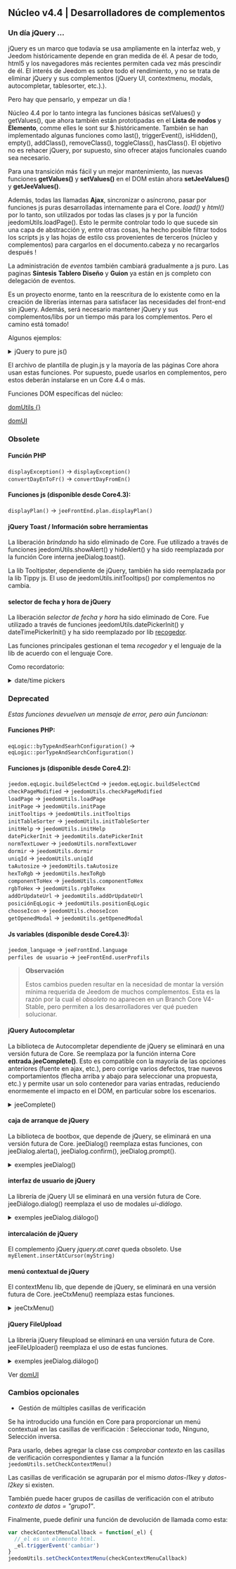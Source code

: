## Núcleo v4.4 | Desarrolladores de complementos

### Un día jQuery ...

jQuery es un marco que todavía se usa ampliamente en la interfaz web, y Jeedom históricamente depende en gran medida de él. A pesar de todo, html5 y los navegadores más recientes permiten cada vez más prescindir de él. El interés de Jeedom es sobre todo el rendimiento, y no se trata de eliminar jQuery y sus complementos (jQuery UI, contextmenu, modals, autocompletar, tablesorter, etc.).).

Pero hay que pensarlo, y empezar un día !

Núcleo 4.4 por lo tanto integra las funciones básicas setValues() y getValues(), que ahora también están prototipadas en el **Lista de nodos** y **Elemento**, comme elles le sont sur $.históricamente. También se han implementado algunas funciones como last(), triggerEvent(), isHidden(), empty(), addClass(), removeClass(), toggleClass(), hasClass(). El objetivo no es rehacer jQuery, por supuesto, sino ofrecer atajos funcionales cuando sea necesario.

Para una transición más fácil y un mejor mantenimiento, las nuevas funciones **getValues()** y **setValues()** en el DOM están ahora **setJeeValues()** y **getJeeValues()**.

Además, todas las llamadas **Ajax**, sincronizar o asíncrono, pasar por funciones js puras desarrolladas internamente para el Core. *load()* y *html()* por lo tanto, son utilizados por todas las clases js y por la función jeedomUtils.loadPage(). Esto le permite controlar todo lo que sucede sin una capa de abstracción y, entre otras cosas, ha hecho posible filtrar todos los scripts js y las hojas de estilo css provenientes de terceros (núcleo y complementos) para cargarlos en el documento.cabeza y no recargarlos después !

La administración de *eventos* también cambiará gradualmente a js puro. Las paginas **Síntesis** **Tablero** **Diseño** y **Guion** ya están en js completo con delegación de eventos.

Es un proyecto enorme, tanto en la reescritura de lo existente como en la creación de librerías internas para satisfacer las necesidades del front-end sin jQuery. Además, será necesario mantener jQuery y sus complementos/libs por un tiempo más para los complementos. Pero el camino está tomado!

Algunos ejemplos:

<details>

  <summary markdown="span">jQuery to pure js()</summary>

  ~~~ js
  {% raw %}
  //jQuery:
  $('#table_objectSummary tbody').append(tr)
  $('#table_objectSummary tbody tr').last().setValues(_summary, '.objectSummaryAttr')

  //js puro:
  document.querySelector('#table_objectSummary tbody').insertAdjacentHTML('antes del final', tr)
  document.querySelectorAll('#table_objectSummary tbody tr').last().setJeeValues(_resumen, '.objectSummaryAttr')

  //jQuery:
  var eqId = $('.eqLogicAttr[data-l1key=id]').valor()
  var configuración = $('#config').getValues('.configKey')[0]
  var expresión = $(this).closest('.actionOnMessage').getValues('.expressionAttr')

  //js puro:
  var eqId = document.querySelector('.eqLogicAttr[data-l1key="id"]').jeeValue()
  var config = documento.getElementById('config').getJeeValues('.configKey')[0]
  var expresión = this.closest('.actionOnMessage').getJeeValues('.expressionAttr')

  //jQuery:
  addMyTr: función(_datos) {
    var tr = ' <tr>'
    tr += ' <td>'
    tr += ' </td>'
    tr += ' </tr>'
    let nuevaFila = $(tr)
    newRow.setValues(data, '.mytrDataAttr')
    $('#table_stuff tbody').append(newRow)
    // devuelve fila nueva
  }

  //js puro:
  addMyTr: función(_datos) {
    var tr = ' <tr>'
    tr += ' <td>'
    tr += ' </td>'
    tr += ' </tr>'
    let newRow = document.createElement('tr')
    newRow.innerHTML = tr
    newRow.setJeeValues(_data, '.mytrDataAttr')
    document.getElementById('table_stuff').querySelector('tbody').appendChild(newRow)
    // devuelve fila nueva
  }

  //jQuery:
  $(function(){
    console.log('Dom listo!')
  })

  // Corejs:
  domUtils(función(){
    console.log('Dom listo!')
  })

  {% endraw %}
  ~~~

</details>

El archivo de plantilla de plugin.js y la mayoría de las páginas Core ahora usan estas funciones. Por supuesto, puede usarlos en complementos, pero estos deberán instalarse en un Core 4.4 o más.

Funciones DOM específicas del núcleo:

[domUtils {}](https://github.com/jeedom/core/blob/alpha/core/dom/dom.utils.js)

[domUI](https://github.com/jeedom/core/blob/alpha/core/dom/dom.ui.js)



### Obsolete

#### Función PHP

`displayException()` -> `displayException()`  
`convertDayEnToFr()` -> `convertDayFromEn()`

#### Funciones js (disponible desde Core4.3):

`displayPlan()` -> `jeeFrontEnd.plan.displayPlan()`

#### jQuery Toast / Información sobre herramientas

La liberación *brindando* ha sido eliminado de Core. Fue utilizado a través de funciones jeedomUtils.showAlert() y hideAlert() y ha sido reemplazada por la función Core interna jeeDialog.toast().

La lib Tooltipster, dependiente de jQuery, también ha sido reemplazada por la lib Tippy js. El uso de jeedomUtils.initTooltips() por complementos no cambia.

#### selector de fecha y hora de jQuery

La liberación *selector de fecha y hora* ha sido eliminado de Core. Fue utilizado a través de funciones jeedomUtils.datePickerInit() y dateTimePickerInit() y ha sido reemplazado por lib [recogedor](https://flatpickr.js.org/).

Las funciones principales gestionan el tema *recogedor* y el lenguaje de la lib de acuerdo con el lenguaje Core.

Como recordatorio:

<details>

  <summary markdown="span">date/time pickers</summary>

  ~~~
  {% raw %}
  <input id="myDate" class="in_datepicker"/>
  <input id="myTime" class="in_timepicker"/>
  <input id="myCustomDatetime"/>
  {% endraw %}
  ~~~

  ~~~ js
  {% raw %}
  jeedomUtils.datePickerInit() //Iniciar todo input.in_datepicker
  jeedomUtils.dateTimePickerInit() //Iniciar todo input.in_timepicker

  jeedomUtils.datePickerInit('Ymd H:i:00', '#myCustomDatetime') //Iniciará la entrada myCustomDatetime con formato personalizado
  {% endraw %}
  ~~~

</details>



### Deprecated

*Estas funciones devuelven un mensaje de error, pero aún funcionan:*

#### Funciones PHP:

`eqLogic::byTypeAndSearhConfiguration()` -> `eqLogic::porTypeAndSearchConfiguration()`  

#### Funciones js (disponible desde Core4.2):

`jeedom.eqLogic.buildSelectCmd` -> `jeedom.eqLogic.buildSelectCmd`  
`checkPageModified` -> `jeedomUtils.checkPageModified`  
`loadPage` -> `jeedomUtils.loadPage`  
`initPage` -> `jeedomUtils.initPage`  
`initTooltips` -> `jeedomUtils.initTooltips`  
`initTableSorter` -> `jeedomUtils.initTableSorter`  
`initHelp` -> `jeedomUtils.initHelp`  
`datePickerInit` -> `jeedomUtils.datePickerInit`  
`normTextLower` -> `jeedomUtils.normTextLower`  
`dormir` -> `jeedomUtils.dormir`  
`uniqId` -> `jeedomUtils.uniqId`  
`taAutosize` -> `jeedomUtils.taAutosize`  
`hexToRgb` -> `jeedomUtils.hexToRgb`  
`componentToHex` -> `jeedomUtils.componentToHex`  
`rgbToHex` -> `jeedomUtils.rgbToHex`  
`addOrUpdateUrl` -> `jeedomUtils.addOrUpdateUrl`  
`posiciónEqLogic` -> `jeedomUtils.positionEqLogic`  
`chooseIcon` -> `jeedomUtils.chooseIcon`  
`getOpenedModal` -> `jeedomUtils.getOpenedModal`  

#### Js variables (disponible desde Core4.3):

`jeedom_language` -> `jeeFrontEnd.language`  
`perfiles de usuario` -> `jeeFrontEnd.userProfils`

> **Observación**
>
> Estos cambios pueden resultar en la necesidad de montar la versión mínima requerida de Jeedom de muchos complementos. Esta es la razón por la cual el *obsoleto* no aparecen en un Branch Core V4-Stable, pero permiten a los desarrolladores ver qué pueden solucionar.

#### jQuery Autocompletar

La biblioteca de Autocompletar dependiente de jQuery se eliminará en una versión futura de Core. Se reemplaza por la función interna Core **entrada.jeeComplete()**. Esto es compatible con la mayoría de las opciones anteriores (fuente en ajax, etc.), pero corrige varios defectos, trae nuevos comportamientos (flecha arriba y abajo para seleccionar una propuesta, etc.) y permite usar un solo contenedor para varias entradas, reduciendo enormemente el impacto en el DOM, en particular sobre los escenarios.

<details>

  <summary markdown="span">jeeComplete()</summary>

  ~~~ js
  {% raw %}
  //jQuery:
  $('input.auto').autocomplete({
    minLength: 1,
    source: dataArray
  })

  // Corejs:
  documento.querySelector('input.auto').jeeComplete({
    minLength: 1,
    source: dataArray
  })
  {% endraw %}
  ~~~

</details>

#### caja de arranque de jQuery

La biblioteca de bootbox, que depende de jQuery, se eliminará en una versión futura de Core. jeeDialog() reemplaza estas funciones, con jeeDialog.alerta(), jeeDialog.confirm(), jeeDialog.prompt().

<details>

  <summary markdown="span">exemples jeeDialog()</summary>

  ~~~ js
  {% raw %}
  si (condición) {
    jeeDialog.alert('Esto está mal amigo!')
    return
  }

  jeeDialog.prompt('Ingrese el nuevo nombre:', función(resultado) {
    si (resultado !== null) {
      //Hacer cosas
    }
  })

  jeeDialog.confirm('¿Realmente desea eliminar este?', función(resultado) {
    si (resultado) {
      //Hacer cosas
    } más {
      //Hacer otras cosas
    }
  })

  {% endraw %}
  ~~~

</details>

#### interfaz de usuario de jQuery

La librería de jQuery UI se eliminará en una versión futura de Core. jeeDiálogo.dialog() reemplaza el uso de modales *ui-diálogo*.

<details>

  <summary markdown="span">exemples jeeDialog.diálogo()</summary>

  ~~~ js
  {% raw %}
  //jQueryUI:
  $('#md_modal').dialog({
    title: "{{Administracion del sistema}}"
  }).carga('index.php?v=d&modal=sistema.acción').dialog('abrir')

  //Núcleo jeeDialog:
  jeeDialog.diálogo({
    title: '{{Administracion del sistema}}',
    contentUrl: 'índice.php?v=d&modal=sistema.acción'
  })

  {% endraw %}
  ~~~

</details>

#### intercalación de jQuery

El complemento jQuery *jquery.at.caret* queda obsoleto. Use `myElement.insertAtCursor(myString)`

#### menú contextual de jQuery

El contextMenu lib, que depende de jQuery, se eliminará en una versión futura de Core. jeeCtxMenu() reemplaza estas funciones.

<details>

  <summary markdown="span">jeeCtxMenu()</summary>

  ~~~ js
  {% raw %}
  var myCtxMenu = new jeeCtxMenu({
    selector: '.nav.nav-tabs li', //Obligatorio!
    appendTo: 'div#div_pageContainer',
    className: '', //Agregado al menucontainer
    items: {
      uniqueNameID: {
        name: '{{Mi artículo}}',
        isHtmlName: false,
        icon: 'fas fa engranajes',
        className: '', //Añadido al contenedor de elementos
        callback: function(key, opt) { //Devolución de llamada del artículo
        }
      },
      sep1: '-----',
    },
    callback: function(key, opt) { // Devolución de llamada predeterminada si no se establece en el elemento
    }
    //isDisable: false,
    /*
    events: {
      show: función (optar) {
      },
      hide: función (optar) {
      }
    },
    */
    /*
    build: función (disparador) {
      elementos de menú contextual var = {}
      retorno {
        callback: función (clave, opciones, evento) {
          //Configurar elementos...
        }
      },
      items: contextmenuitems
    },
    position: función(opc, x, y) {
    },
    */
  })

  {% endraw %}
  ~~~

</details>

#### jQuery FileUpload

La librería jQuery fileupload se eliminará en una versión futura de Core. jeeFileUploader() reemplaza el uso de estas funciones.

<details>

  <summary markdown="span">exemples jeeDialog.diálogo()</summary>

  ~~~ js
  {% raw %}
  //jQueryUI:
  $('#bt_uploadImage').fileupload({
    url: 'core/ajax/plan.ajax.php?action=subirImagen&id=' + id
    dataType: 'json',
    done: función (evento, datos) {
      //Hacer cosas
    }
  })

  //Core jeeFileUploader:
  nuevo jeeFileUploader({
    fileInput: documento.getElementById('bt_uploadImg'),
    url: 'core/ajax/plan.ajax.php?action=subirImagen&id=' + id
    /*
    add: función (evento, datos) {
      let currentPath = document.getElementById('bt_uploadImg').getAttribute('data-path')
      datos.url = 'núcleo/ajax/jeedom.ajax.php?action=uploadImageIcon&filepath=' + rutaActual
      datos.enviar()
    },
    */
    done: función (evento, datos) {
      //Hacer cosas
    }
  })

  {% endraw %}
  ~~~

</details>

Ver [domUI](https://github.com/jeedom/core/blob/alpha/core/dom/dom.ui.js)


### Cambios opcionales

- Gestión de múltiples casillas de verificación

Se ha introducido una función en Core para proporcionar un menú contextual en las casillas de verificación : Seleccionar todo, Ninguno, Selección inversa.

Para usarlo, debes agregar la clase css *comprobar contexto* en las casillas de verificación correspondientes y llamar a la función ``jeedomUtils.setCheckContextMenu()``

Las casillas de verificación se agruparán por el mismo *datos-l1key* y *datos-l2key* si existen.

También puede hacer grupos de casillas de verificación con el atributo *contexto de datos = "grupo1"*.

Finalmente, puede definir una función de devolución de llamada como esta:

````js
var checkContextMenuCallback = function(_el) {
  //_el es un elemento html.
  _el.triggerEvent('cambiar')
}
jeedomUtils.setCheckContextMenu(checkContextMenuCallback)
````

